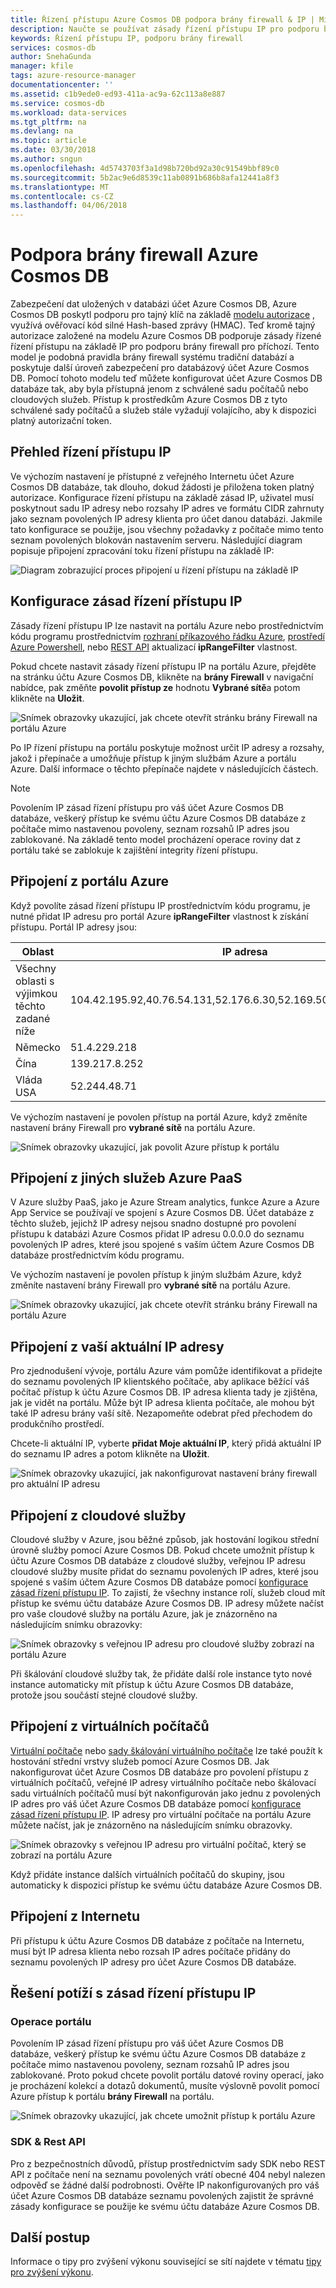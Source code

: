 ```yaml
---
title: Řízení přístupu Azure Cosmos DB podpora brány firewall & IP | Microsoft Docs
description: Naučte se používat zásady řízení přístupu IP pro podporu brány firewall na účty databáze Azure Cosmos DB.
keywords: Řízení přístupu IP, podporu brány firewall
services: cosmos-db
author: SnehaGunda
manager: kfile
tags: azure-resource-manager
documentationcenter: ''
ms.assetid: c1b9ede0-ed93-411a-ac9a-62c113a8e887
ms.service: cosmos-db
ms.workload: data-services
ms.tgt_pltfrm: na
ms.devlang: na
ms.topic: article
ms.date: 03/30/2018
ms.author: sngun
ms.openlocfilehash: 4d5743703f3a1d98b720bd92a30c91549bbf89c0
ms.sourcegitcommit: 5b2ac9e6d8539c11ab0891b686b8afa12441a8f3
ms.translationtype: MT
ms.contentlocale: cs-CZ
ms.lasthandoff: 04/06/2018
---
```

# <a name="azure-cosmos-db-firewall-support"></a>Podpora brány firewall Azure Cosmos DB
Zabezpečení dat uložených v databázi účet Azure Cosmos DB, Azure Cosmos DB poskytl podporu pro tajný klíč na základě [modelu autorizace](https://msdn.microsoft.com/library/azure/dn783368.aspx) , využívá ověřovací kód silné Hash-based zprávy (HMAC). Teď kromě tajný autorizace založené na modelu Azure Cosmos DB podporuje zásady řízené řízení přístupu na základě IP pro podporu brány firewall pro příchozí. Tento model je podobná pravidla brány firewall systému tradiční databází a poskytuje další úroveň zabezpečení pro databázový účet Azure Cosmos DB. Pomocí tohoto modelu teď můžete konfigurovat účet Azure Cosmos DB databáze tak, aby byla přístupná jenom z schválené sadu počítačů nebo cloudových služeb. Přístup k prostředkům Azure Cosmos DB z tyto schválené sady počítačů a služeb stále vyžadují volajícího, aby k dispozici platný autorizační token.

## <a name="ip-access-control-overview"></a>Přehled řízení přístupu IP
Ve výchozím nastavení je přístupné z veřejného Internetu účet Azure Cosmos DB databáze, tak dlouho, dokud žádosti je přiložena token platný autorizace. Konfigurace řízení přístupu na základě zásad IP, uživatel musí poskytnout sadu IP adresy nebo rozsahy IP adres ve formátu CIDR zahrnuty jako seznam povolených IP adresy klienta pro účet danou databázi. Jakmile tato konfigurace se použije, jsou všechny požadavky z počítače mimo tento seznam povolených blokován nastavením serveru.  Následující diagram popisuje připojení zpracování toku řízení přístupu na základě IP:

![Diagram zobrazující proces připojení u řízení přístupu na základě IP](./media/firewall-support/firewall-support-flow.png)

## <a id="configure-ip-policy"></a> Konfigurace zásad řízení přístupu IP
Zásady řízení přístupu IP lze nastavit na portálu Azure nebo prostřednictvím kódu programu prostřednictvím [rozhraní příkazového řádku Azure](cli-samples.md), [prostředí Azure Powershell](powershell-samples.md), nebo [REST API](/rest/api/cosmos-db/) aktualizací **ipRangeFilter** vlastnost. 

Pokud chcete nastavit zásady řízení přístupu IP na portálu Azure, přejděte na stránku účtu Azure Cosmos DB, klikněte na **brány Firewall** v navigační nabídce, pak změňte **povolit přístup ze** hodnotu  **Vybrané sítě**a potom klikněte na **Uložit**. 

![Snímek obrazovky ukazující, jak chcete otevřít stránku brány Firewall na portálu Azure](./media/firewall-support/azure-portal-firewall.png)

Po IP řízení přístupu na portálu poskytuje možnost určit IP adresy a rozsahy, jakož i přepínače a umožňuje přístup k jiným službám Azure a portálu Azure. Další informace o těchto přepínače najdete v následujících částech.

> [!NOTE]
> Povolením IP zásad řízení přístupu pro váš účet Azure Cosmos DB databáze, veškerý přístup ke svému účtu Azure Cosmos DB databáze z počítače mimo nastavenou povoleny, seznam rozsahů IP adres jsou zablokované. Na základě tento model procházení operace roviny dat z portálu také se zablokuje k zajištění integrity řízení přístupu.

## <a name="connections-from-the-azure-portal"></a>Připojení z portálu Azure 

Když povolíte zásad řízení přístupu IP prostřednictvím kódu programu, je nutné přidat IP adresu pro portál Azure **ipRangeFilter** vlastnost k získání přístupu. Portál IP adresy jsou:

|Oblast|IP adresa|
|------|----------|
|Všechny oblasti s výjimkou těchto zadané níže|104.42.195.92,40.76.54.131,52.176.6.30,52.169.50.45,52.187.184.26|
|Německo|51.4.229.218|
|Čína|139.217.8.252|
|Vláda USA|52.244.48.71|

Ve výchozím nastavení je povolen přístup na portál Azure, když změníte nastavení brány Firewall pro **vybrané sítě** na portálu Azure. 

![Snímek obrazovky ukazující, jak povolit Azure přístup k portálu](./media/firewall-support/enable-azure-portal.png)

## <a name="connections-from-other-azure-paas-services"></a>Připojení z jiných služeb Azure PaaS 
V Azure služby PaaS, jako je Azure Stream analytics, funkce Azure a Azure App Service se používají ve spojení s Azure Cosmos DB. Účet databáze z těchto služeb, jejichž IP adresy nejsou snadno dostupné pro povolení přístupu k databázi Azure Cosmos přidat IP adresu 0.0.0.0 do seznamu povolených IP adres, které jsou spojené s vaším účtem Azure Cosmos DB databáze prostřednictvím kódu programu. 

Ve výchozím nastavení je povolen přístup k jiným službám Azure, když změníte nastavení brány Firewall pro **vybrané sítě** na portálu Azure. 

![Snímek obrazovky ukazující, jak chcete otevřít stránku brány Firewall na portálu Azure](./media/firewall-support/enable-azure-services.png)

## <a name="connections-from-your-current-ip"></a>Připojení z vaší aktuální IP adresy

Pro zjednodušení vývoje, portálu Azure vám pomůže identifikovat a přidejte do seznamu povolených IP klientského počítače, aby aplikace běžící váš počítač přístup k účtu Azure Cosmos DB. IP adresa klienta tady je zjištěna, jak je vidět na portálu. Může být IP adresa klienta počítače, ale mohou být také IP adresu brány vaší sítě. Nezapomeňte odebrat před přechodem do produkčního prostředí.

Chcete-li aktuální IP, vyberte **přidat Moje aktuální IP**, který přidá aktuální IP do seznamu IP adres a potom klikněte na **Uložit**.

![Snímek obrazovky ukazující, jak nakonfigurovat nastavení brány firewall pro aktuální IP adresu](./media/firewall-support/enable-current-ip.png)

## <a name="connections-from-cloud-services"></a>Připojení z cloudové služby
Cloudové služby v Azure, jsou běžné způsob, jak hostování logikou střední úrovně služby pomocí Azure Cosmos DB. Pokud chcete umožnit přístup k účtu Azure Cosmos DB databáze z cloudové služby, veřejnou IP adresu cloudové služby musíte přidat do seznamu povolených IP adres, které jsou spojené s vaším účtem Azure Cosmos DB databáze pomocí [konfigurace zásad řízení přístupu IP](#configure-ip-policy). To zajistí, že všechny instance rolí, služeb cloud mít přístup ke svému účtu databáze Azure Cosmos DB. IP adresy můžete načíst pro vaše cloudové služby na portálu Azure, jak je znázorněno na následujícím snímku obrazovky:

![Snímek obrazovky s veřejnou IP adresu pro cloudové služby zobrazí na portálu Azure](./media/firewall-support/public-ip-addresses.png)

Při škálování cloudové služby tak, že přidáte další role instance tyto nové instance automaticky mít přístup k účtu Azure Cosmos DB databáze, protože jsou součástí stejné cloudové služby.

## <a name="connections-from-virtual-machines"></a>Připojení z virtuálních počítačů
[Virtuální počítače](https://azure.microsoft.com/services/virtual-machines/) nebo [sady škálování virtuálního počítače](../virtual-machine-scale-sets/virtual-machine-scale-sets-overview.md) lze také použít k hostování střední vrstvy služeb pomocí Azure Cosmos DB.  Jak nakonfigurovat účet Azure Cosmos DB databáze pro povolení přístupu z virtuálních počítačů, veřejné IP adresy virtuálního počítače nebo škálovací sadu virtuálních počítačů musí být nakonfigurován jako jednu z povolených IP adres pro váš účet Azure Cosmos DB databáze pomocí [konfigurace zásad řízení přístupu IP](#configure-ip-policy). IP adresy pro virtuální počítače na portálu Azure můžete načíst, jak je znázorněno na následujícím snímku obrazovky.

![Snímek obrazovky s veřejnou IP adresu pro virtuální počítač, který se zobrazí na portálu Azure](./media/firewall-support/public-ip-addresses-dns.png)

Když přidáte instance dalších virtuálních počítačů do skupiny, jsou automaticky k dispozici přístup ke svému účtu databáze Azure Cosmos DB.

## <a name="connections-from-the-internet"></a>Připojení z Internetu
Při přístupu k účtu Azure Cosmos DB databáze z počítače na Internetu, musí být IP adresa klienta nebo rozsah IP adres počítače přidány do seznamu povolených IP adresy pro účet Azure Cosmos DB databáze. 

## <a name="troubleshooting-the-ip-access-control-policy"></a>Řešení potíží s zásad řízení přístupu IP
### <a name="portal-operations"></a>Operace portálu
Povolením IP zásad řízení přístupu pro váš účet Azure Cosmos DB databáze, veškerý přístup ke svému účtu Azure Cosmos DB databáze z počítače mimo nastavenou povoleny, seznam rozsahů IP adres jsou zablokované. Proto pokud chcete povolit portálu datové roviny operací, jako je procházení kolekcí a dotazů dokumentů, musíte výslovně povolit pomocí Azure přístup k portálu **brány Firewall** na portálu. 

![Snímek obrazovky ukazující, jak chcete umožnit přístup k portálu Azure](./media/firewall-support/azure-portal-firewall.png)

### <a name="sdk--rest-api"></a>SDK & Rest API
Pro z bezpečnostních důvodů, přístup prostřednictvím sady SDK nebo REST API z počítače není na seznamu povolených vrátí obecné 404 nebyl nalezen odpověď se žádné další podrobnosti. Ověřte IP nakonfigurovaných pro váš účet Azure Cosmos DB databáze seznamu povolených zajistit že správné zásady konfigurace se použije ke svému účtu databáze Azure Cosmos DB.

## <a name="next-steps"></a>Další postup
Informace o tipy pro zvýšení výkonu související se sítí najdete v tématu [tipy pro zvýšení výkonu](performance-tips.md).

